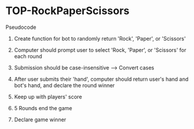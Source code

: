 # TOP-RockPaperScissors

Pseudocode

1. Create function for bot to randomly return 'Rock', 'Paper', or 'Scissors'

2. Computer should prompt user to select 'Rock, 'Paper', or 'Scissors' for each round

3. Submission should be case-insensitive --> Convert cases

4. After user submits their 'hand', computer should return user's hand and bot's hand, and declare the round winner

5. Keep up with players' score

6. 5 Rounds end the game

7. Declare game winner
